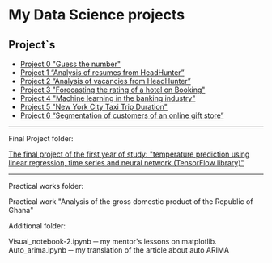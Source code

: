 # My Data Science projects

## Project`s

* [Project 0 "Guess the number"](https://github.com/Serg-NSD/SkillFactory-Data_Science/tree/4adadd3f975d1dc101172a7812d264df9761659f/Project-0)
* [Project 1 “Analysis of resumes from HeadHunter”](https://github.com/Serg-NSD/SkillFactory-Data_Science/tree/4adadd3f975d1dc101172a7812d264df9761659f/Project-1)
* [Project 2 “Analysis of vacancies from HeadHunter”](https://github.com/Serg-NSD/SkillFactory-Data_Science/tree/4adadd3f975d1dc101172a7812d264df9761659f/Project-2)
* [Project 3 "Forecasting the rating of a hotel on Booking"](https://github.com/Serg-NSD/SkillFactory-Data_Science/tree/4adadd3f975d1dc101172a7812d264df9761659f/Project-3)
* [Project 4 "Machine learning in the banking industry"](https://github.com/Serg-NSD/SkillFactory-Data_Science/tree/4adadd3f975d1dc101172a7812d264df9761659f/Project-4)
* [Project 5 "New York City Taxi Trip Duration"](https://github.com/Serg-NSD/SkillFactory-Data_Science/tree/4adadd3f975d1dc101172a7812d264df9761659f/Project-5)
* [Project 6 “Segmentation of customers of an online gift store”](https://github.com/Serg-NSD/SkillFactory-Data_Science/tree/4adadd3f975d1dc101172a7812d264df9761659f/Project-6)

__________________________________
Final Project folder:  

[The final project of the first year of study: "temperature prediction using linear regression, time series and neural network (TensorFlow library)"](https://github.com/Serg-NSD/SkillFactory-Data_Science/blob/657f4bc1a283d91494fab2597b241d837ac42e73/Final%20Project/diplom_project.ipynb)
__________________________________
Practical works folder:  
  
Practical work "Analysis of the gross domestic product of the Republic of Ghana"
  
Additional folder:  
  
Visual_notebook-2.ipynb ─ my mentor's lessons on matplotlib.  
Auto_arima.ipynb ─ my translation of the article about auto ARIMA
